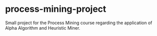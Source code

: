 # process-mining-project
Small project for the Process Mining course regarding the application of Alpha Algorithm and Heuristic Miner.
